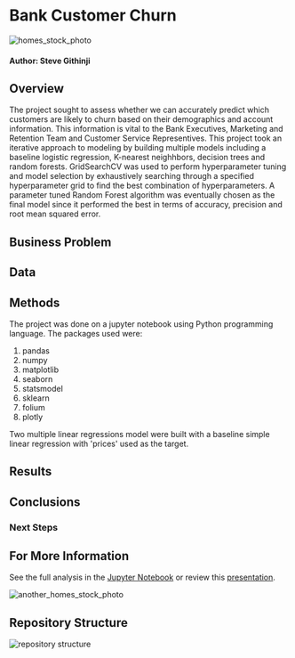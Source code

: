 # Bank Customer Churn

![homes_stock_photo](images/)

#### Author: Steve Githinji

## Overview

The project sought to assess whether we can accurately predict which customers are likely to churn based on their demographics and account information. This information is vital to the Bank Executives, Marketing and Retention Team and Customer Service Representives. This project took an iterative approach to modeling by building multiple models including a baseline logistic regression, K-nearest neighhbors, decision trees and random forests. GridSearchCV was used to perform hyperparameter tuning and model selection by exhaustively searching through a specified hyperparameter grid to find the best combination of hyperparameters. A parameter tuned Random Forest algorithm was eventually chosen as the final model since it performed the best in terms of accuracy, precision and root mean squared error.


## Business Problem




## Data




## Methods
The project was done on a jupyter notebook using Python programming language. 
The packages used were:
1. pandas
2. numpy
3. matplotlib
4. seaborn
5. statsmodel
6. sklearn
7. folium
8. plotly

Two multiple linear regressions model were built with a baseline simple linear regression with 'prices' used as the target.

## Results



## Conclusions




### Next Steps





## For More Information

See the full analysis in the [Jupyter Notebook]() or review this [presentation]().


![another_homes_stock_photo](images/sale.jpg)


## Repository Structure

![repository structure](images/)




